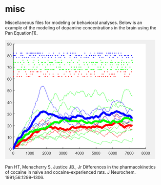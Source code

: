 # misc
Miscellaneous files for modeling or behavioral analyses.
Below is an example of the modeling of dopamine concentrations in the brain using the Pan Equation[1].

![](https://github.com/Cheer-Lab/misc/blob/master/PanEx.PNG)


Pan HT, Menacherry S, Justice JB., Jr Differences in the pharmacokinetics of cocaine in naive and cocaine-experienced rats. J Neurochem. 1991;56:1299–1306.
